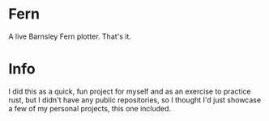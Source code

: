 # Fern
A live Barnsley Fern plotter. That's it.

# Info
I did this as a quick, fun project for myself and as an exercise to practice rust, 
but I didn't have any public repositories, so I thought I'd just 
showcase a few of my personal projects, this one included. 
